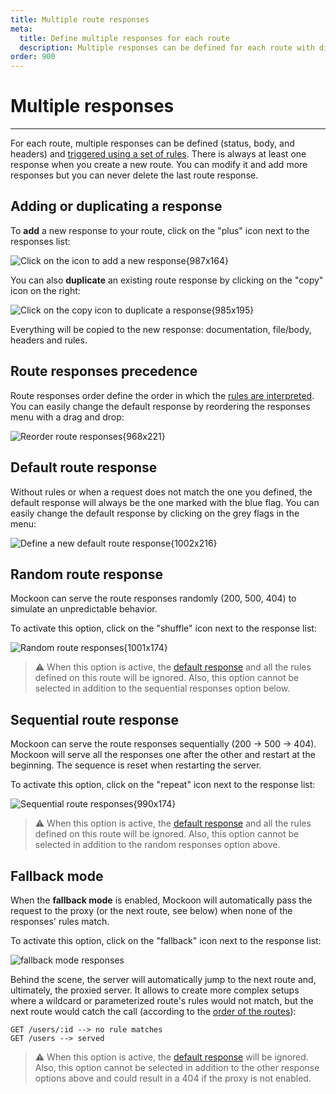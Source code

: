```yaml
---
title: Multiple route responses
meta:
  title: Define multiple responses for each route
  description: Multiple responses can be defined for each route with different body, headers and status. Learn how to create them and randomize them.
order: 900
---
```


# Multiple responses

---

For each route, multiple responses can be defined (status, body, and headers) and [triggered using a set of rules](docs:route-responses/dynamic-rules). There is always at least one response when you create a new route. You can modify it and add more responses but you can never delete the last route response.

## Adding or duplicating a response

To **add** a new response to your route, click on the "plus" icon next to the responses list:

![Click on the icon to add a new response{987x164}](docs-img:add-route-response.png)

You can also **duplicate** an existing route response by clicking on the "copy" icon on the right:

![Click on the copy icon to duplicate a response{985x195}](docs-img:duplicate-route-response.png)

Everything will be copied to the new response: documentation, file/body, headers and rules.

## Route responses precedence

Route responses order define the order in which the [rules are interpreted](docs:route-responses/dynamic-rules). You can easily change the default response by reordering the responses menu with a drag and drop:

![Reorder route responses{968x221}](docs-img:reorder-responses.png)

## Default route response

Without rules or when a request does not match the one you defined, the default response will always be the one marked with the blue flag. You can easily change the default response by clicking on the grey flags in the menu:

![Define a new default route response{1002x216}](docs-img:change-route-responses-default.png)

## Random route response

Mockoon can serve the route responses randomly (200, 500, 404) to simulate an unpredictable behavior.

To activate this option, click on the "shuffle" icon next to the response list:

![Random route responses{1001x174}](docs-img:random-route-responses.png)

> ⚠️ When this option is active, the [default response](#default-route-response) and all the rules defined on this route will be ignored. Also, this option cannot be selected in addition to the sequential responses option below.

## Sequential route response

Mockoon can serve the route responses sequentially (200 → 500 → 404). Mockoon will serve all the responses one after the other and restart at the beginning. The sequence is reset when restarting the server.

To activate this option, click on the "repeat" icon next to the response list:

![Sequential route responses{990x174}](docs-img:sequential-route-responses.png)

> ⚠️ When this option is active, the [default response](#default-route-response) and all the rules defined on this route will be ignored. Also, this option cannot be selected in addition to the random responses option above.

## Fallback mode

When the **fallback mode** is enabled, Mockoon will automatically pass the request to the proxy (or the next route, see below) when none of the responses' rules match.

To activate this option, click on the "fallback" icon next to the response list:

![fallback mode responses](docs-img:fallback-mode-responses.png)

Behind the scene, the server will automatically jump to the next route and, ultimately, the proxied server. It allows to create more complex setups where a wildcard or parameterized route's rules would not match, but the next route would catch the call (according to the [order of the routes](docs:api-endpoints/routing#routes-order)):

```
GET /users/:id --> no rule matches
GET /users --> served
```

> ⚠️ When this option is active, the [default response](#default-route-response) will be ignored. Also, this option cannot be selected in addition to the other response options above and could result in a 404 if the proxy is not enabled.
